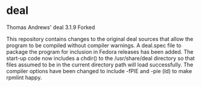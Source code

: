 # deal
Thomas Andrews' deal 3.1.9 Forked

This repository contains changes to the original deal sources that
allow the program to be compiled without compiler warnings.  A
deal.spec file to package the program for inclusion in Fedora releases
has been added.  The start-up code now includes a chdir() to the
/usr/share/deal directory so that files assumed to be in the current
directory path will load successfully.  The compiler options have been
changed to include -fPIE and -pie (ld) to make rpmlint happy.
